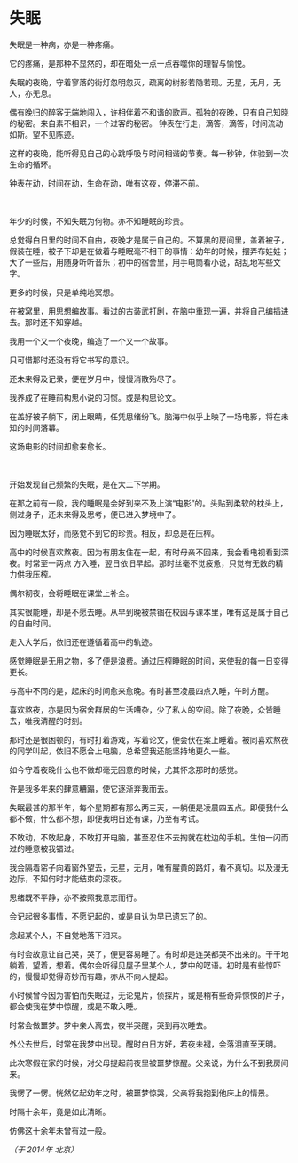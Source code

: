 # 失眠

失眠是一种病，亦是一种疼痛。

它的疼痛，是那种不显然的，却在暗处一点一点吞噬你的理智与愉悦。

失眠的夜晚，守着寥落的街灯忽明忽灭，疏离的树影若隐若现。无星，无月，无人，亦无息。

偶有晚归的醉客无端地闯入，许相伴着不和谐的歌声。孤独的夜晚，只有自己知晓的秘密。来自素不相识，一个过客的秘密。
钟表在行走，滴答，滴答，时间流动如斯。望不见陈迹。

这样的夜晚，能听得见自己的心跳呼吸与时间相谐的节奏。每一秒钟，体验到一次生命的循环。

钟表在动，时间在动，生命在动，唯有这夜，停滞不前。

　 

年少的时候，不知失眠为何物。亦不知睡眠的珍贵。

总觉得白日里的时间不自由，夜晚才是属于自己的。不算黑的房间里，盖着被子，假装在睡，被子下却是在做着与睡眠毫不相干的事情：幼年的时候，摆弄布娃娃；大了一些后，用随身听听音乐；初中的宿舍里，用手电筒看小说，胡乱地写些文字。

更多的时候，只是单纯地冥想。

在被窝里，用思想编故事。看过的古装武打剧，在脑中重现一遍，并将自己编插进去。那时还不知穿越。

我用一个又一个夜晚，编造了一个又一个故事。

只可惜那时还没有将它书写的意识。

还未来得及记录，便在岁月中，慢慢消散殆尽了。

我养成了在睡前构思小说的习惯。或是构思论文。

在盖好被子躺下，闭上眼睛，任凭思绪纷飞。脑海中似乎上映了一场电影，将在未知的时间落幕。

这场电影的时间却愈来愈长。

　

开始发现自己频繁的失眠，是在大二下学期。

在那之前有一段，我的睡眠是会好到来不及上演“电影”的。头贴到柔软的枕头上，侧过身子，还未来得及思考，便已进入梦境中了。

因为睡眠太好，而感觉不到它的珍贵。相反，却总是在压榨。

高中的时候喜欢熬夜。因为有朋友住在一起，有时母亲不回来，我会看电视看到深夜。时常至一两点 方入睡，翌日依旧早起。那时丝毫不觉疲惫，只觉有无数的精力供我压榨。

偶尔彻夜，会将睡眠在课堂上补全。

其实很能睡，却是不愿去睡。从早到晚被禁锢在校园与课本里，唯有这是属于自己的自由时间。

走入大学后，依旧还在遵循着高中的轨迹。

感觉睡眠是无用之物，多了便是浪费。通过压榨睡眠的时间，来使我的每一日变得更长。

与高中不同的是，起床的时间愈来愈晚。有时甚至凌晨四点入睡，午时方醒。

喜欢熬夜，亦是因为宿舍群居的生活嘈杂，少了私人的空间。除了夜晚，众皆睡去，唯我清醒的时刻。

那时还是很困顿的，有时打着游戏，写着论文，便会伏在案上睡着。被同喜欢熬夜的同学叫起，依旧不愿合上电脑，总希望我还能坚持地更久一些。

如今守着夜晚什么也不做却毫无困意的时候，尤其怀念那时的感觉。

许是我多年来的肆意糟蹋，使它逐渐弃我而去。

失眠最甚的那半年，每个星期都有那么两三天，一躺便是凌晨四五点。即便我什么都不做，什么都不想，即便我明日还有课，乃至有考试。

不敢动，不敢起身，不敢打开电脑，甚至忍住不去掏就在枕边的手机。生怕一闪而过的睡意被我错过。

我会隔着帘子向着窗外望去，无星，无月，唯有腥黄的路灯，看不真切。以及漫无边际，不知何时才能结束的深夜。

思绪既不平静，亦不按照我意志而行。

会记起很多事情，不愿记起的，或是自认为早已遗忘了的。

念起某个人，不自觉地落下泪来。

有时会故意让自己哭，哭了，便更容易睡了。有时却是连哭都哭不出来的。干干地躺着，望着，想着。偶尔会听得见屋子里某个人，梦中的呓语。初时是有些惊吓的，慢慢却觉得奇妙而有趣，亦从不向人提起。

小时候曾今因为害怕而失眠过，无论鬼片，侦探片，或是稍有些奇异惊悚的片子，都会使我在梦中惊醒，或是不敢入睡。

时常会做噩梦。梦中亲人离去，夜半哭醒，哭到再次睡去。

外公去世后，时常在我梦中出现。醒时白日方好，若夜未褪，会落泪直至天明。

此次寒假在家的时候，对父母提起前夜里被噩梦惊醒。父亲说，为什么不到我房间来。

我愣了一愣。恍然忆起幼年之时，被噩梦惊哭，父亲将我抱到他床上的情景。

时隔十余年，竟是如此清晰。

仿佛这十余年未曾有过一般。

*（于 2014年 北京）*
